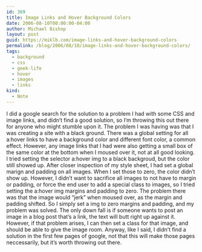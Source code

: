 ```yaml
---
id: 369
title: Image Links and Hover Background Colors
date: 2006-08-10T00:00:00-04:00
author: Michael Bishop
layout: post
guid: https://miklb.com/image-links-and-hover-background-colors
permalink: /blog/2006/08/10/image-links-and-hover-background-colors/
tags:
  - background
  - css
  - geek-life
  - hover
  - images
  - links
kind:
  - Note
---
```

<p>I did a google search for the solution to a problem I had with some CSS and image links, and didn’t find a good solution, so I’m throwing this out there for anyone who might stumble upon it.
The problem I was having was that I was creating a site with a black ground.  There was a global setting for all a:hover links to have a background color and different font color, a common effect.  However, any image links that I had were also getting a small box of the same color at the bottom when I moused over it, not at all good looking.  I tried setting the selector a:hover img to a black backgroud, but the color still showed up.  After closer inspection of my style sheet, I had set a global marign and padding on all images.  When I set those to zero, the color didn’t show up.  However, I didn’t want to sacrifice all images to not have to margin or padding, or force the end user to add a special class to images, so I tried setting the a:hover img margins and padding to zero.  The problem there was that the image would “jerk” when moused over, as the margin and padding shifted.  So I simply set a img to zero margins and padding, and my problem was solved.  The only down fall is if someone wants to post an image in a blog post that’s a link, the text will butt right up against it.  However, if that problem arises, I can then set a class for that image, and should be able to give the image room.
Anyway, like I said, I didn’t find a solution in the first few pages of google, not that this will make those pages neccessarily, but it’s worth throwing out there.</p>